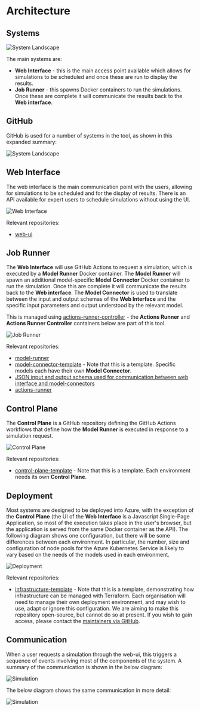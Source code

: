 # Architecture

## Systems

![System Landscape](assets/diagrams/structurizr-SystemLandscapeSummary.png)

The main systems are:

* **Web Interface** - this is the main access point available which allows for simulations to be scheduled and once these are run to display the results.
* **Job Runner** - this spawns Docker containers to run the simulations. Once these are complete it will communicate the results back to the **Web interface**.

## GitHub

GitHub is used for a number of systems in the tool, as shown in this expanded summary:

![System Landscape](assets/diagrams/structurizr-SystemLandscape.png)

## Web Interface

The web interface is the main communication point with the users, allowing for simulations to be scheduled and for the display of results.
There is an API available for expert users to schedule simulations without using the UI.

![Web Interface](assets/diagrams/structurizr-WebInterface-Container.png)

Relevant repositories:

* [web-ui](https://github.com/covid-policy-modelling/web-ui)

## Job Runner

The **Web Interface** will use GitHub Actions to request a simulation, which is executed by a **Model Runner** Docker container.
The **Model Runner** will spawn an additional model-specific **Model Connector** Docker container to run the simulation. Once this are complete it will communicate the results back to the **Web interface**.
The **Model Connector** is used to translate between the input and output schemas of the **Web Interface** and the specific input parameters and output understood by the relevant model.

This is managed using [actions-runner-controller](https://github.com/actions-runner-controller/actions-runner-controller) - the **Actions Runner** and **Actions Runner Controller** containers below are part of this tool.

![Job Runner](assets/diagrams/structurizr-JobRunner-Container.png)

Relevant repositories:

* [model-runner](https://github.com/covid-policy-modelling/model-runner)
* [model-connector-template](https://github.com/covid-policy-modelling/model-connector-template) - Note that this is a template. Specific models each have their own **Model Connector**.
* [JSON input and output schema used for communication between web interface and model-connectors](https://github.com/covid-policy-modelling/schemas/tree/main/schema)
* [actions-runner](https://github.com/covid-policy-modelling/actions-runner)

## Control Plane

The **Control Plane** is a GitHub repository defining the GitHub Actions workflows that define how the **Model Runner** is executed in response to a simulation request.

![Control Plane](assets/diagrams/structurizr-ControlPlane-SystemContext.png)

Relevant repositories:

* [control-plane-template](https://github.com/covid-policy-modelling/control-plane-template) - Note that this is a template. Each environment needs its own **Control Plane**.

## Deployment

Most systems are designed to be deployed into Azure, with the exception of the **Control Plane** (the UI of the **Web Interface** is a Javascript Single-Page Application, so most of the execution takes place in the user's browser, but the application is served from the same Docker container as the API).
The following diagram shows one configuration, but there will be some differences between each environment.
In particular, the number, size and configuration of node pools for the Azure Kubernetes Service is likely to vary based on the needs of the models used in each environment.

![Deployment](assets/diagrams/structurizr-Production-Deployment.png)

Relevant repositories:

* [infrastructure-template](https://github.com/covid-policy-modelling/infrastructure-template) - Note that this is a template, demonstrating how infrastructure can be managed with Terraform. Each organisation will need to manage their own deployment environment, and may wish to use, adapt or ignore this configuration. We are aiming to make this repository open-source, but cannot do so at present. If you wish to gain access, please contact the [maintainers via GitHub](https://github.com/orgs/covid-policy-modelling/people).

## Communication

When a user requests a simulation through the web-ui, this triggers a sequence of events involving most of the components of the system.
A summary of the communication is shown in the below diagram:

![Simulation](assets/diagrams/structurizr-simulationSummary.png)

The below diagram shows the same communication in more detail:

![Simulation](assets/diagrams/structurizr-simulationDetail.png)
